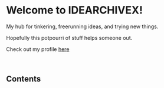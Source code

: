 # Welcome to IDEARCHIVEX!

My hub for tinkering, freerunning ideas, and trying new things.

Hopefully this potpourri of stuff helps someone out.

Check out my profile [here](https://github.com/5h3r10k)

<br>

## Contents
